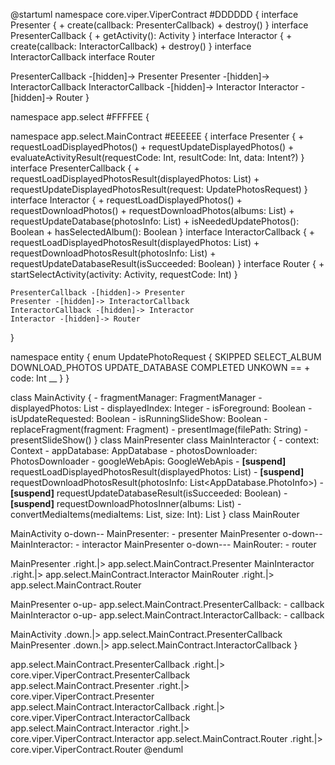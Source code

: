 @startuml
namespace core.viper.ViperContract #DDDDDD {
  interface Presenter {
    + create(callback: PresenterCallback)
    + destroy()
  }
  interface PresenterCallback {
    + getActivity(): Activity
  }
  interface Interactor {
    + create(callback: InteractorCallback)
    + destroy()
  }
  interface InteractorCallback
  interface Router

  PresenterCallback -[hidden]-> Presenter
  Presenter -[hidden]-> InteractorCallback
  InteractorCallback -[hidden]-> Interactor
  Interactor -[hidden]-> Router
}

namespace app.select #FFFFEE {

  namespace app.select.MainContract #EEEEEE {
    interface Presenter {
      + requestLoadDisplayedPhotos()
      + requestUpdateDisplayedPhotos()
      + evaluateActivityResult(requestCode: Int, resultCode: Int, data: Intent?)
    }
    interface PresenterCallback {
      + requestLoadDisplayedPhotosResult(displayedPhotos: List<DisplayedPhoto>)
      + requestUpdateDisplayedPhotosResult(request: UpdatePhotosRequest)
    }
    interface Interactor {
      + requestLoadDisplayedPhotos()
      + requestDownloadPhotos()
      + requestDownloadPhotos(albums: List<Album>)
      + requestUpdateDatabase(photosInfo: List<PhotoInfo>)
      + isNeededUpdatePhotos(): Boolean
      + hasSelectedAlbum(): Boolean
    }
    interface InteractorCallback {
      + requestLoadDisplayedPhotosResult(displayedPhotos: List<DisplayedPhoto>)
      + requestDownloadPhotosResult(photosInfo: List<PhotoInfo>)
      + requestUpdateDatabaseResult(isSucceeded: Boolean)
    }
    interface Router {
      + startSelectActivity(activity: Activity, requestCode: Int)
    }

    PresenterCallback -[hidden]-> Presenter
    Presenter -[hidden]-> InteractorCallback
    InteractorCallback -[hidden]-> Interactor
    Interactor -[hidden]-> Router
  }

  namespace entity {
    enum UpdatePhotoRequest {
      SKIPPED
      SELECT_ALBUM
      DOWNLOAD_PHOTOS
      UPDATE_DATABASE
      COMPLETED
      UNKOWN
      ==
      + code: Int
      __
    }
  }

  class MainActivity {
    - fragmentManager: FragmentManager
    - displayedPhotos: List<DisplayedPhoto>
    - displayedIndex: Integer
    - isForeground: Boolean
    - isUpdateRequested: Boolean
    - isRunningSlideShow: Boolean
    - replaceFragment(fragment: Fragment)
    - presentImage(filePath: String)
    - presentSlideShow()
  }
  class MainPresenter
  class MainInteractor {
    - context: Context
    - appDatabase: AppDatabase
    - photosDownloader: PhotosDownloader
    - googleWebApis: GoogleWebApis
    - <b>[suspend]</b> requestLoadDisplayedPhotosResult(displayedPhotos: List<DisplayedPhoto>)
    - <b>[suspend]</b> requestDownloadPhotosResult(photosInfo: List<AppDatabase.PhotoInfo>)
    - <b>[suspend]</b> requestUpdateDatabaseResult(isSucceeded: Boolean)
    - <b>[suspend]</b> requestDownloadPhotosInner(albums: List<Album>)
    - convertMediaItems(mediaItems: List<MediaItem>, size: Int): List<MediaItem>
  }
  class MainRouter

  MainActivity o-down-- MainPresenter: - presenter
  MainPresenter o-down-- MainInteractor: - interactor
  MainPresenter o-down--- MainRouter: - router

  MainPresenter .right.|> app.select.MainContract.Presenter
  MainInteractor .right.|> app.select.MainContract.Interactor
  MainRouter .right.|> app.select.MainContract.Router

  MainPresenter o-up- app.select.MainContract.PresenterCallback: - callback
  MainInteractor o-up- app.select.MainContract.InteractorCallback: - callback

  MainActivity .down.|> app.select.MainContract.PresenterCallback
  MainPresenter .down.|> app.select.MainContract.InteractorCallback
}

app.select.MainContract.PresenterCallback .right.|> core.viper.ViperContract.PresenterCallback
app.select.MainContract.Presenter .right.|> core.viper.ViperContract.Presenter
app.select.MainContract.InteractorCallback .right.|> core.viper.ViperContract.InteractorCallback
app.select.MainContract.Interactor .right.|> core.viper.ViperContract.Interactor
app.select.MainContract.Router .right.|> core.viper.ViperContract.Router
@enduml